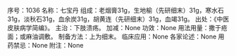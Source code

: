 序号：1036
名称：七宝丹
组成：老烟膏31g，生地榆（先研细末）31g，寒水石31g，淡秋石31g，血余炭31g，胡黄连（先研细末）31g，血竭31g。
出处：《中医皮肤病学简编》。
主治：下肢溃疡。
加减：None
功效：None
用法用量：撒于疮面；或麻油调敷。
制备方法：上为细末。
临床应用：None
各家论述：None
用药禁忌：None
附注：None
